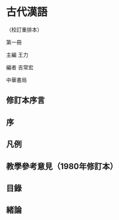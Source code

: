 # 古代漢語

（校訂重排本）

第一冊

主編  王力 

編者  吉常宏 

中華書局

## 修訂本序言



## 序



## 凡例



## 教學參考意見（1980年修訂本）



## 目錄



## 緒論



